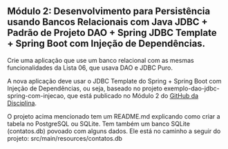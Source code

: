## Módulo 2: Desenvolvimento para Persistência usando Bancos Relacionais com Java JDBC + Padrão de Projeto DAO + Spring JDBC Template + Spring Boot com Injeção de Dependências.

Crie uma aplicação que use um banco relacional com as mesmas funcionalidades da 
Lista 06, que usava DAO e JDBC Puro.

A nova aplicação deve usar o JDBC Template do Spring + Spring Boot com Injeção de 
Dependências, ou seja, baseado no projeto exemplo-dao-jdbc-spring-com-injecao, 
que está publicado no Módulo 2 do [GitHub da Disciplina](https://github.com/regispires/praticas_dspersist_2023/).

O projeto acima mencionado tem um README.md explicando como criar a tabela no 
PostgreSQL ou SQLite. Tem também um banco SQLite (contatos.db) povoado com 
alguns dados. Ele está no caminho a seguir do projeto: src/main/resources/contatos.db